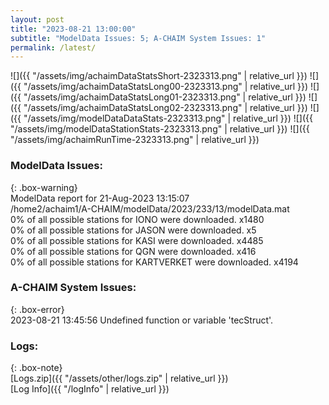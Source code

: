 ```yaml
---
layout: post
title: "2023-08-21 13:00:00"
subtitle: "ModelData Issues: 5; A-CHAIM System Issues: 1"
permalink: /latest/
---
```


![]({{ "/assets/img/achaimDataStatsShort-2323313.png" | relative_url }})
![]({{ "/assets/img/achaimDataStatsLong00-2323313.png" | relative_url }})
![]({{ "/assets/img/achaimDataStatsLong01-2323313.png" | relative_url }})
![]({{ "/assets/img/achaimDataStatsLong02-2323313.png" | relative_url }})
![]({{ "/assets/img/modelDataDataStats-2323313.png" | relative_url }})
![]({{ "/assets/img/modelDataStationStats-2323313.png" | relative_url }})
![]({{ "/assets/img/achaimRunTime-2323313.png" | relative_url }})


### ModelData Issues:  
  
{: .box-warning}  
 ModelData report for 21-Aug-2023 13:15:07   
 /home2/achaim1/A-CHAIM/modelData/2023/233/13/modelData.mat   
 0% of all possible stations for IONO were downloaded. x1480   
 0% of all possible stations for JASON were downloaded. x5   
 0% of all possible stations for KASI were downloaded. x4485   
 0% of all possible stations for QGN were downloaded. x416   
 0% of all possible stations for KARTVERKET were downloaded. x4194   
  
### A-CHAIM System Issues:  
  
{: .box-error}  
2023-08-21 13:45:56 Undefined function or variable 'tecStruct'.  

### Logs:  
  
{: .box-note}  
[Logs.zip]({{ "/assets/other/logs.zip" | relative_url }})  
[Log Info]({{ "/logInfo" | relative_url }})  
